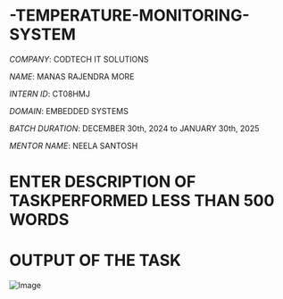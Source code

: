 # -TEMPERATURE-MONITORING-SYSTEM

*COMPANY*: CODTECH IT SOLUTIONS

*NAME*: MANAS RAJENDRA MORE

*INTERN ID*: CT08HMJ

*DOMAIN*: EMBEDDED SYSTEMS

*BATCH DURATION*: DECEMBER 30th, 2024 to JANUARY 30th, 2025

*MENTOR NAME*: NEELA SANTOSH

# ENTER DESCRIPTION OF TASKPERFORMED LESS THAN 500 WORDS


# OUTPUT OF THE TASK

![Image](https://github.com/user-attachments/assets/37920b96-dd97-4e20-80ef-53c07082a7e8)
